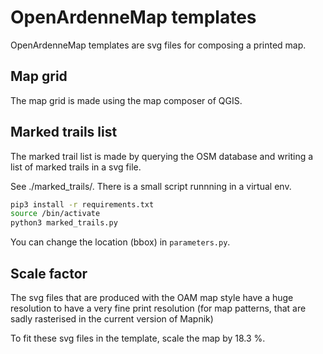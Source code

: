 OpenArdenneMap templates
========================


OpenArdenneMap templates are svg files for composing a printed map.

## Map grid

The map grid is made using the map composer of QGIS.

## Marked trails list

The marked trail list is made by querying the OSM database and writing a list of marked trails in a svg file.

See ./marked_trails/. There is a small script runnning in a virtual env.

```bash
pip3 install -r requirements.txt
source /bin/activate
python3 marked_trails.py
```

You can change the location (bbox) in `parameters.py`.

## Scale factor

The svg files that are produced with the OAM map style have a huge resolution to have a very fine print resolution (for map patterns, that are sadly rasterised in the current version of Mapnik)

To fit these svg files in the template, scale the map by 18.3 %.


